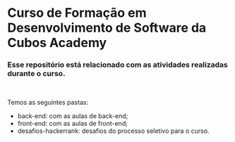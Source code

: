 # Curso de Formação em Desenvolvimento de Software da Cubos Academy

### Esse repositório está relacionado com as atividades realizadas durante o curso.

<br>

Temos as seguintes pastas:


- back-end: com as aulas de back-end;
- front-end: com as aulas de front-end;
- desafios-hackerrank: desafios do processo seletivo para o curso.

